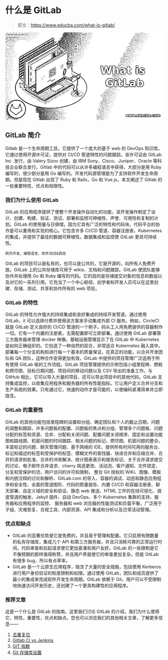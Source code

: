 # 什么是 GitLab

> 原文：<https://www.educba.com/what-is-gitlab/>

![What is GitLab](img/7588821a7500ccabe64f9e363754d184.png)



## GitLab 简介

Gitlab 是一个生命周期工具，它提供了一个庞大的基于 web 的 DevOps 知识库。它通过使用开源许可证，提供对 CI/CD 管道特性的问题跟踪。该许可证由 GitLab Inc .发行，由 Valery Sizov 创建，由 IBM Sony、Cisco、Juniper、Oracle 等科技企业联合发行。Gitlab 中的代码可以从许多编程语言中获得，大部分是用 Ruby 编写的，很少部分是用 Go 编写的。开发代码源管理是为了支持软件开发生命周期。但是现在 Gitlab 出现了 Ruby 和 Rails，Go 和 Vue.js，本文阐述了 Gitlab 的一些重要特性、优点和局限性。

### 我们为什么使用 GitLab

GitLab 的应用程序提供了使整个开发操作自动化的功能，该开发操作制定了设计、创建、构建、验证、测试、部署和监控可伸缩性、声誉、可用性和复制的计划。GitLab 的使用量与日俱增。因为它具有广泛的特性和代码块。代码平台的协作是可以重用和实现的核心。它包含许多 CI/CD 管道、容器注册表、Kubernetes 的集成，并提供了最佳的数据可移植性。数据集成和监控使 GitLab 更具可持续性。

<small>网页开发、编程语言、软件测试&其他</small>

GitLab 的项目可以是私有的，也可以是公共的，它是开源的，向所有人免费开放。GitLab 上的公共存储库可用于 wikis、文档和问题跟踪。GitLab 使团队能够协作并处理用 Go 和 Ruby 编写的代码。它的目的是存储提交对象的信息和数组以及对它的一系列引用。它充当了一个中心枢纽，初学者和开发人员可以在这里创建、存储、测试、共享和协作所有的 web 项目。

### GitLab 的特性

GitLab 的特性允许强大的持续集成和良好集成的持续开发管道。通过使用 GitLab，it 可以选择付费并使用该方案来手动集成外部 CI 服务。例如，CircleCI 就是 GitLab 定义良好的 CI/CD 管道的一个例子。码头工人用免费提供的容器制作一切。它有一个内置的注册表，无需配置即可立即部署。通过使用 GitLab 部署第三方服务器来管理 docker 映像。基础设施管理显示了在 GitLab 中 Kubernetes 是如何正确组织的。它创造了一种自然的契合，非常适合 Kubernetes 融入其中。部署每一个分支机构和进行每一个基本的质量保证，在真正的功能，以合并开发团队和 QA 团队，这种合作变得更加有效。GitLab 中提供的项目管理广泛适用于所有使用 GitLab 板的工作流程。GitLab 项目管理提供的示例包括小组里程碑、燃耗和燃尽图、目标日期问题、项目间的移动问题以及 CSV 导出的准备工作。与 GitHub 相比，它可以导入大量的项目，还可以导出项目中的其他代码。GitLab 支持集成监控，以收集应用程序和服务器的所有性能指标。它让用户定义合并分支和生产系统的效果。只有通过它，快速的动作才是可能的，以使编码紧凑简单并立即隐含。

### GitLab 的重要性

GitLab 的其他功能包括里程碑的设置和分组、确定团队和个人的截止日期、问题的调整和跟踪、许多问题板的配置、问题板的焦点和分组、管理多个问题板、问题分配的标签和资源、合并、分配和关闭问题、配置问题关闭顺序、固定和设置功能图和路线图、机密问题的时间跟踪、相关问题的标记、燃尽图、机密问题的整合， 丰富标记的问题、聊天管理问题、基于网络的 IDE、提供所有时间可用的服务台、标记和描述的标签和受保护的标签、模糊文件的查找器、快进合并和压缩合并、合并的请求和批准、合并的冲突解决、统计图表表示和报告标记、关于合并请求提交的讨论、电子邮件合并请求、cherry 挑选更改、活动流、客户通知、文件锁定、分支和受保护的流、用户访问的许可和限制， 整合 Git 授权的 WiKi、图像、模板和内嵌注释的讨论和解析、GitLab.com 的导入、容器的调试、动态和静态应用程序和安全性、全面的管道图形、代码的质量报告、内置 CI/CD 和容器注册表、聊天部署、自定义域的安全和验证、静态 web 推送、HTML 工件的在线可视化、调度管道的触发、Jekyll 插件、自动 DevOps、多个 Kubernetes 集群的支持、服务器和应用程序的监控、 服务器和 web 浏览器的性能测试和负载平衡，广泛用于子组、灾难恢复、合规工具、内部资源、API 集成和分析以及日常活动管理。

### 优点和缺点

*   GitLab 的显著优势是它是免费的，并且易于管理和配置。它只启用有限数量的私有存储库，集成几个 API 和第三方服务器，并且只消耗可靠的正常运行时间。代码审查和拉起请求使它更加紧凑和用户友好。GitLab 的一些限制是它不像预期的那样值得称赞，并且用户界面使它的审查更加复杂。但是 GitLab 有很多 bug，所以有点草率。
*   GitLab 是一个云原生应用程序，隐含了大量的安全措施，包括使用 Kerberos 进行用户身份验证的粒度限制和权限。通过使用 GitLab，团队和成员提供了最小的集成来完成软件开发生命周期。GitLab 依赖于 Git，用户可以不受限制地快速访问开发历史，还创建了一个更具构建性的应用程序。

### 推荐文章

这是一个什么是 GitLab 的指南。这里我们讨论 GitLab 的介绍，我们为什么使用它，特性，重要性，优点和缺点。您也可以浏览我们的其他相关文章，了解更多信息——

1.  [去重复位](https://www.educba.com/git-reset-hard/)
2.  [Gitlab CI vs Jenkins](https://www.educba.com/gitlab-ci-vs-jenkins/)
3.  [GIT 指数](https://www.educba.com/git-index/)
4.  [Git 存储库设置](https://www.educba.com/git-repository-setup/)





